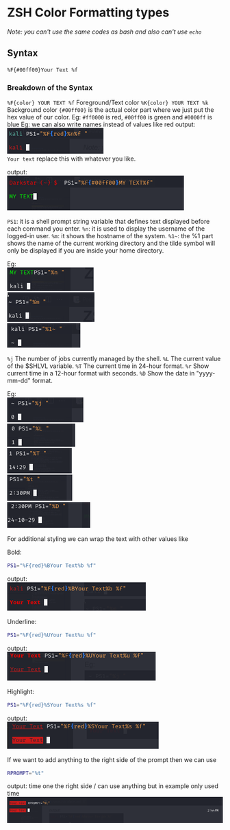 # ZSH Color Formatting types

*Note: you can't use the same codes as bash and also can't use `echo`*

## Syntax

```zsh
%F{#00ff00}Your Text %f
```

### Breakdown of the Syntax

`%F{color} YOUR TEXT %f` Foreground/Text color
`%K{color} YOUR TEXT %k` Background color
`{#00ff00}` is the actual color part where we just put the hex value of our color.
Eg: `#ff0000` is red, `#00ff00` is green and `#0000ff` is blue
Eg: we can also write names instead of values like red
output:\
![output 1](/screenshots/namecolors.png)\
`Your text` replace this with whatever you like.

output:\
![output 1](/screenshots/zsheg1.png)

`PS1`: it is a shell prompt string variable that defines text displayed before each command you enter.
`%n`: it is used to display the username of the logged-in user.
`%m`: it shows the hostname of the system.
`%1~`: the %1 part shows the name of the current working directory and the tilde symbol will only be displayed if you are inside your home directory.

Eg:\
![%n example](/screenshots/neg.png)\
![%m example](/screenshots/meg.png)\
![%1~ example](/screenshots/cdeg.png)

`%j` The number of jobs currently managed by the shell.
`%L` The current value of the $SHLVL variable.
`%T` The current time in 24-hour format.
`%r` Show current time in a 12-hour format with seconds.
`%D` Show the date in "yyyy-mm-dd" format.

Eg:\
![%j example](/screenshots/jobseg.png)\
![%L example](/screenshots/shell.png)\
![%T example](/screenshots/time.png)\
![%t example](/screenshots/time12.png)\
![%D example](/screenshots/date.png)

For additional styling we can wrap the text with other values like

Bold:

```zsh
PS1="%F{red}%BYour Text%b %f"
```

output:\
![%B example](/screenshots/boldeg.png)

Underline:

```zsh
PS1="%F{red}%UYour Text%u %f"
```

output:\
![%U example](/screenshots/underlineeg.png)

Highlight:

```zsh
PS1="%F{red}%SYour Text%s %f"
```

output:\
![%S example](/screenshots/higheg.png)

If we want to add anything to the right side of the prompt then we can use

```zsh
RPROMPT="%t"
```

output: time one the right side / can use anything but in example only used time
![right prompt example](/screenshots/rpeg.png)
